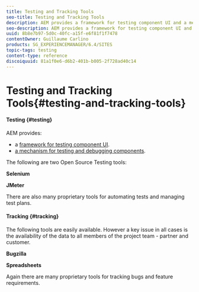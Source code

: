 ```yaml
---
title: Testing and Tracking Tools
seo-title: Testing and Tracking Tools
description: AEM provides a framework for testing component UI and a mechanism for testing and debugging components
seo-description: AEM provides a framework for testing component UI and a mechanism for testing and debugging components
uuid: 8b8e7b97-5d0c-40fc-a15f-e6f81f1f7478
contentOwner: Guillaume Carlino
products: SG_EXPERIENCEMANAGER/6.4/SITES
topic-tags: testing
content-type: reference
discoiquuid: 81a1f0e6-d6b2-401b-b005-2f728ad40c14
---
```


# Testing and Tracking Tools{#testing-and-tracking-tools}

#### Testing {#testing}

AEM provides:

* a [framework for testing component UI](../../../sites/developing/using/hobbes.md). 
* [a mechanism for testing and debugging components](../../../sites/developing/using/developer-mode.md).

The following are two Open Source Testing tools:

**Selenium**

**JMeter**

There are also many proprietary tools for automating tests and managing test plans.

#### Tracking {#tracking}

The following tools are easily available. However a key issue in all cases is the availability of the data to all members of the project team - partner and customer.

**Bugzilla**

**Spreadsheets**

Again there are many proprietary tools for tracking bugs and feature requirements.
